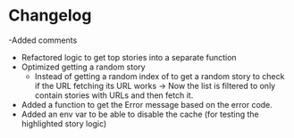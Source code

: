 # Changelog

-Added comments
- Refactored logic to get top stories into a separate function
- Optimized getting a random story
  - Instead of getting a random index of to get a random story to check if the URL fetching its URL works -> Now the list is filtered to only contain stories with URLs and then fetch it.
- Added a function to get the Error message based on the error code.
- Added an env var to be able to disable the cache (for testing the highlighted story logic)